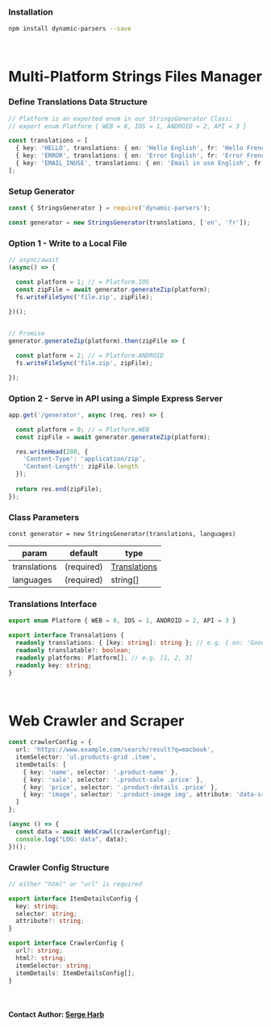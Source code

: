 ### Installation

```bash
npm install dynamic-parsers --save
```

<br>


# Multi-Platform Strings Files Manager

### Define Translations Data Structure
```ts
// Platform is an exported enum in our StringsGenerator Class:
// export enum Platform { WEB = 0, IOS = 1, ANDROID = 2, API = 3 }

const translations = [
  { key: 'HELLO', translations: { en: 'Hello English', fr: 'Hello French' }, platforms: [0, 1, 2] },
  { key: 'ERROR', translations: { en: 'Error English', fr: 'Error French' }, platforms: [0, 1, 2] },
  { key: 'EMAIL_INUSE', translations: { en: 'Email in use English', fr: 'Email in use French' }, platforms: [1, 2] },
];
```

### Setup Generator
```ts
const { StringsGenerator } = require('dynamic-parsers');

const generator = new StringsGenerator(translations, ['en', 'fr']);
```

### Option 1 - Write to a Local File
```ts
// async/await
(async() => {

  const platform = 1; // = Platform.IOS
  const zipFile = await generator.generateZip(platform);
  fs.writeFileSync('file.zip', zipFile);
  
})();


// Promise
generator.generateZip(platform).then(zipFile => {

  const platform = 2; // = Platform.ANDROID
  fs.writeFileSync('file.zip', zipFile);

});
```

### Option 2 - Serve in API using a Simple Express Server
```ts
app.get('/generator', async (req, res) => {

  const platform = 0; // = Platform.WEB
  const zipFile = await generator.generateZip(platform);

  res.writeHead(200, {
    'Content-Type': 'application/zip',
    'Content-Length': zipFile.length
  });
  
  return res.end(zipFile);
});
```

### Class Parameters

``const generator = new StringsGenerator(translations, languages)``

|param|default|type
|---|---|---|
|translations|(required)|[Translations](#translations-interface)|
|languages|(required)|string[]|

### Translations Interface

```ts
export enum Platform { WEB = 0, IOS = 1, ANDROID = 2, API = 3 }

export interface Transalations {
  readonly translations: { [key: string]: string }; // e.g. { en: 'Good Morning', fr: 'Bonjour' }
  readonly translatable?: boolean;
  readonly platforms: Platform[]; // e.g. [1, 2, 3]
  readonly key: string;
}
```

<br>

# Web Crawler and Scraper

```ts
const crawlerConfig = {
  url: 'https://www.example.com/search/result?q=macbook',
  itemSelector: 'ul.products-grid .item',
  itemDetails: [
    { key: 'name', selector: '.product-name' },
    { key: 'sale', selector: '.product-sale .price' },
    { key: 'price', selector: '.product-details .price' },
    { key: 'image', selector: '.product-image img', attribute: 'data-src' },
  ]
};

(async () => {
  const data = await WebCrawl(crawlerConfig);
  console.log("LOG: data", data);
})();
```

### Crawler Config Structure

```ts
// either "html" or "url" is required

export interface ItemDetailsConfig {
  key: string;
  selector: string;
  attribute?: string;
}

export interface CrawlerConfig {
  url?: string;
  html?: string;
  itemSelector: string;
  itemDetails: ItemDetailsConfig[];
}
```

<br>

#### Contact Author: [Serge Harb](mailto:me@sergeharb.com)